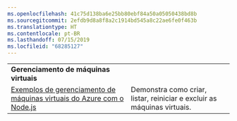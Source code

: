 ```yaml
---
ms.openlocfilehash: 41c75d138ba6e25bb80ebf84a50a05050438bd8b
ms.sourcegitcommit: 2efdb9d8a8f8a2c1914bd545a8c22ae6fe0f463b
ms.translationtype: HT
ms.contentlocale: pt-BR
ms.lasthandoff: 07/15/2019
ms.locfileid: "68285127"
---
```

| | |
|---|---|
| **Gerenciamento de máquinas virtuais** ||
| [Exemplos de gerenciamento de máquinas virtuais do Azure com o Node.js](https://github.com/Azure-Samples/compute-node-manage-vm) | Demonstra como criar, listar, reiniciar e excluir as máquinas virtuais. |